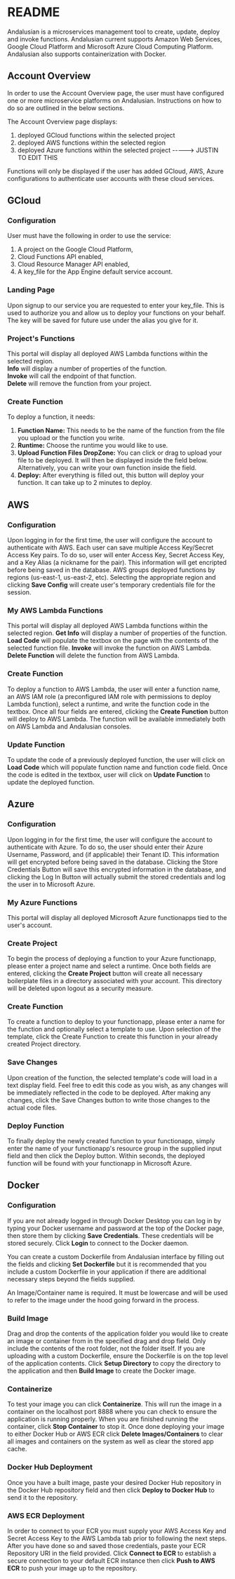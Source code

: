 # README

Andalusian is a microservices management tool to create, update, deploy and invoke functions. Andalusian current supports Amazon Web Services, Google Cloud Platform and Microsoft Azure Cloud Computing Platform. Andalusian also supports containerization with Docker.

## Account Overview
In order to use the Account Overview page, the user must have configured one or more microservice platforms on Andalusian. Instructions on how to do so are outlined in the below sections.

The Account Overview page displays:
1. deployed GCloud functions within the selected project
2. deployed AWS functions within the selected region
3. deployed Azure functions within the selected project -----> JUSTIN TO EDIT THIS

Functions will only be displayed if the user has added GCloud, AWS, Azure configurations to authenticate user accounts with these cloud services.

## GCloud
### Configuration
User must have the following in order to use the service:
1. A project on the Google Cloud Platform,
2. Cloud Functions API enabled,
3. Cloud Resource Manager API enabled,
4. A key_file for the App Engine default service account.

### Landing Page
Upon signup to our service you are requested to enter your key_file. This is used to authorize you and allow us to deploy your functions on your behalf. The key will be saved for future use under the alias you give for it.

### Project's Functions
This portal will display all deployed AWS Lambda functions within the selected region.  
**Info** will display a number of properties of the function.  
**Invoke** will call the endpoint of that function.  
**Delete** will remove the function from your project.

### Create Function
To deploy a function, it needs:
1. **Function Name:** This needs to be the name of the function from the file you upload or the function you write.
2. **Runtime:** Choose the runtime you would like to use.
3. **Upload Function Files DropZone:** You can click or drag to upload your file to be deployed. It will then be displayed inside the field below. Alternatively, you can write your own function inside the field.
4. **Deploy:** After everything is filled out, this button will deploy your function. It can take up to 2 minutes to deploy.

## AWS
### Configuration
Upon logging in for the first time, the user will configure the account to authenticate with AWS. Each user can save multiple Access Key/Secret Access Key pairs. To do so, user will enter Access Key, Secret Access Key, and a Key Alias (a nickname for the pair). This information will get encripted before being saved in the database. AWS groups deployed functions by regions (us-east-1, us-east-2, etc). Selecting the appropriate region and clicking **Save Config** will create user's temporary credentials file for the session.

### My AWS Lambda Functions
This portal will display all deployed AWS Lambda functions within the selected region.
**Get Info** will display a number of properties of the function.
**Load Code** will populate the textbox on the page with the contents of the selected function file.
**Invoke** will invoke the function on AWS Lambda.
**Delete Function** will delete the function from AWS Lambda.

### Create Function
To deploy a function to AWS Lambda, the user will enter a function name, an AWS IAM role (a preconfigured IAM role with permissions to deploy Lambda function), select a runtime, and write the function code in the textbox. Once all four fields are entered, clicking the **Create Function** button will deploy to AWS Lambda. The function will be available immediately both on AWS Lambda and Andalusian consoles.

### Update Function
To update the code of a previously deployed function, the user will click on **Load Code** which will populate function name and function code field. Once the code is edited in the textbox, user will click on **Update Function** to update the deployed function.

## Azure
### Configuration
Upon logging in for the first time, the user will configure the account to authenticate with Azure. To do so, the user should enter their Azure Username, Password, and (if applicable) their Tenant ID. This information will get encrypted before being saved in the database. Clicking the Store Credentials Button will save this encrypted information in the database, and clicking the Log In Button will actually submit the stored credentials and log the user in to Microsoft Azure.

### My Azure Functions
This portal will display all deployed Microsoft Azure functionapps tied to the user's account.

### Create Project
To begin the process of deploying a function to your Azure functionapp, please enter a project name and select a runtime. Once both fields are entered, clicking the **Create Project** button will create all necessary boilerplate files in a directory associated with your account. This directory will be deleted upon logout as a security measure.

### Create Function
To create a function to deploy to your functionapp, please enter a name for the function and optionally select a template to use. Upon selection of the template, click the Create Function to create this function in your already created Project directory.

### Save Changes
Upon creation of the function, the selected template's code will load in a text display field. Feel free to edit this code as you wish, as any changes will be immediately reflected in the code to be deployed. After making any changes, click the Save Changes button to write those changes to the actual code files.

### Deploy Function
To finally deploy the newly created function to your functionapp, simply enter the name of your functionapp's resource group in the supplied input field and then click the Deploy button. Within seconds, the deployed function will be found with your functionapp in Microsoft Azure.

## Docker
### Configuration
If you are not already logged in through Docker Desktop you can log in by typing your Docker username and password at the top of the Docker page, then store them by clicking **Save Credentials**. These credentials will be stored securely. Click **Login** to connect to the Docker daemon.

You can create a custom Dockerfile from Andalusian interface by filling out the fields and clicking **Set Dockerfile** but it is recommended that you include a custom Dockerfile in your application if there are additional necessary steps beyond the fields supplied.

An Image/Container name is required. It must be lowercase and will be used to refer to the image under the hood going forward in the process.

### Build Image
Drag and drop the contents of the application folder you would like to create an image or container from in the specified drag and drop field. Only include the contents of the root folder, not the folder itself. If you are uploading with a custom Dockerfile, ensure the Dockerfile is on the top level of the application contents. Click **Setup Directory** to copy the directory to the application and then **Build Image** to create the Docker image.

### Containerize
To test your image you can click **Containerize**. This will run the image in a container on the localhost port 8888 where you can check to ensure the application is running properly. When you are finished running the container, click **Stop Container** to stop it. Once done deploying your image to either Docker Hub or AWS ECR click **Delete Images/Containers** to clear all images and containers on the system as well as clear the stored app cache.

### Docker Hub Deployment
Once you have a built image, paste your desired Docker Hub repository in the Docker Hub repository field and then click **Deploy to Docker Hub** to send it to the repository.

### AWS ECR Deployment
In order to connect to your ECR you must supply your AWS Access Key and Secret Access Key to the AWS Lambda tab prior to following the next steps. After you have done so and saved those credentials, paste your ECR Repository URI in the field provided. Click **Connect to ECR** to establish a secure connection to your default ECR instance then click **Push to AWS ECR** to push your image up to the repository. 
